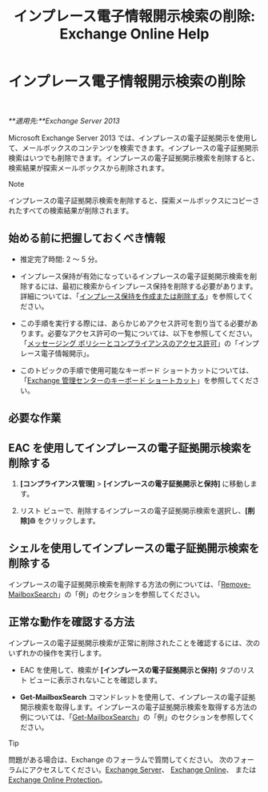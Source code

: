 ﻿---
title: 'インプレース電子情報開示検索の削除: Exchange Online Help'
TOCTitle: インプレース電子情報開示検索の削除
ms:assetid: 78461a78-1255-4a26-9d36-c6b8eb82a4f9
ms:mtpsurl: https://technet.microsoft.com/ja-jp/library/Dd298078(v=EXCHG.150)
ms:contentKeyID: 49896327
ms.date: 05/22/2018
mtps_version: v=EXCHG.150
ms.translationtype: HT
---

# インプレース電子情報開示検索の削除

 

_**適用先:**Exchange Server 2013_

Microsoft Exchange Server 2013 では、インプレースの電子証拠開示を使用して、メールボックスのコンテンツを検索できます。インプレースの電子証拠開示検索はいつでも削除できます。インプレースの電子証拠開示検索を削除すると、検索結果が探索メールボックスから削除されます。


> [!NOTE]
> インプレースの電子証拠開示検索を削除すると、探索メールボックスにコピーされたすべての検索結果が削除されます。



## 始める前に把握しておくべき情報

  - 推定完了時間: 2 ～ 5 分。

  - インプレース保持が有効になっているインプレースの電子証拠開示検索を削除するには、最初に検索からインプレース保持を削除する必要があります。詳細については、「[インプレース保持を作成または削除する](create-or-remove-an-in-place-hold-exchange-2013-help.md)」を参照してください。

  - この手順を実行する際には、あらかじめアクセス許可を割り当てる必要があります。必要なアクセス許可の一覧については、以下を参照してください。「[メッセージング ポリシーとコンプライアンスのアクセス許可](messaging-policy-and-compliance-permissions-exchange-2013-help.md)」の「インプレース電子情報開示」。

  - このトピックの手順で使用可能なキーボード ショートカットについては、「[Exchange 管理センターのキーボード ショートカット](keyboard-shortcuts-in-the-exchange-admin-center-exchange-online-protection-help.md)」を参照してください。

## 必要な作業

## EAC を使用してインプレースの電子証拠開示検索を削除する

1.  **\[コンプライアンス管理\]** \> **\[インプレースの電子証拠開示と保持\]** に移動します。

2.  リスト ビューで、削除するインプレースの電子証拠開示検索を選択し、**\[削除\]**![\[削除\] アイコン](images/JJ651670.14f639f6-61e8-4418-bbfb-0db14de9d2f5(EXCHG.150).gif "[削除] アイコン") をクリックします。

## シェルを使用してインプレースの電子証拠開示検索を削除する

インプレースの電子証拠開示検索を削除する方法の例については、「[Remove-MailboxSearch](https://technet.microsoft.com/ja-jp/library/dd298130\(v=exchg.150\))」の「例」のセクションを参照してください。

## 正常な動作を確認する方法

インプレースの電子証拠開示検索が正常に削除されたことを確認するには、次のいずれかの操作を実行します。

  - EAC を使用して、検索が **\[インプレースの電子証拠開示と保持\]** タブのリスト ビューに表示されないことを確認します。

  - **Get-MailboxSearch** コマンドレットを使用して、インプレースの電子証拠開示検索を取得します。インプレースの電子証拠開示検索を取得する方法の例については、「[Get-MailboxSearch](https://technet.microsoft.com/ja-jp/library/dd351021\(v=exchg.150\))」の「例」のセクションを参照してください。


> [!TIP]
> 問題がある場合は、Exchange のフォーラムで質問してください。 次のフォーラムにアクセスしてください。<A href="https://go.microsoft.com/fwlink/p/?linkid=60612">Exchange Server</A>、 <A href="https://go.microsoft.com/fwlink/p/?linkid=267542">Exchange Online</A>、 または <A href="https://go.microsoft.com/fwlink/p/?linkid=285351">Exchange Online Protection</A>。


